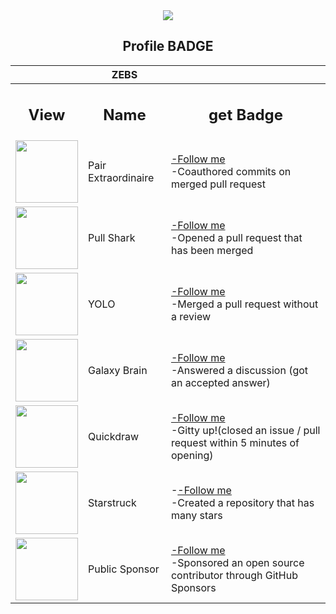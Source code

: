 <div align="center">
  <img src="https://raw.githubusercontent.com/NGUENAZEBS/NGUENAZEBS/b148c8a2db97e57892697b84916ccdf289765cee/.github/workflows/Private/statPILOTEZEBS.svg"/>
  
 ## Profile BADGE
 
 |  | ZEBS |  |
 | -- | -- | -- |
 | <h2 align="center">View</h2> | <h2 align="center">Name</h2> | <h2 align="center">get Badge</h2> |
 | <img src="https://github.com/NGUENAZEBS/NGUENAZEBS/blob/main/.github/workflows/Private/Achivments/CodeurZebsAChi.png?raw=true" width="100px"/> | Pair Extraordinaire | <a href="https://github.com/NGUENAZEBS">-Follow me</a> <br> -Coauthored commits on merged pull request |
 | <img src="https://github.com/NGUENAZEBS/NGUENAZEBS/blob/main/.github/workflows/Private/Achivments/CodeurZEBSachiv.png?raw=true" width="100px"/> | Pull Shark | <a href="https://github.com/NGUENAZEBS">-Follow me</a> <br>-Opened a pull request that has been merged |
 | <img src="https://github.com/NGUENAZEBS/NGUENAZEBS/blob/main/.github/workflows/Private/Achivments/CodeurZebsAA.png?raw=true" width="100px"/> | YOLO | <a href="https://github.com/NGUENAZEBS">-Follow me</a> <br>-Merged a pull request without a review |
 | <img src="https://github.com/NGUENAZEBS/NGUENAZEBS/blob/main/.github/workflows/Private/Achivments/CodeurZEBSa.png?raw=true" width="100px"/> | Galaxy Brain | <a href="https://github.com/NGUENAZEBS">-Follow me</a><br>-Answered a discussion (got an accepted answer) |
 | <img src="https://github.com/NGUENAZEBS/NGUENAZEBS/blob/main/.github/workflows/Private/Achivments/CodeurZebsACh.png?raw=true" width="100px"/> | Quickdraw | <a href="https://github.com/NGUENAZEBS">-Follow me</a><br>-Gitty up!(closed an issue / pull request within 5 minutes of opening) |
 | <img src="https://github.com/NGUENAZEBS/NGUENAZEBS/blob/main/.github/workflows/Private/Achivments/CodeurZEBSStartAC.png?raw=true" width="100px"/> | Starstruck | -<a href="https://github.com/NGUENAZEBS">-Follow me</a><br>-Created a repository that has many stars |
 | <img src="https://github.com/NGUENAZEBS/NGUENAZEBS/blob/main/.github/workflows/Private/Achivments/CodeurZEBSzz.png?raw=true" width="100px"/> | Public Sponsor | <a href="https://github.com/NGUENAZEBS">-Follow me</a><br>-Sponsored an open source contributor through GitHub Sponsors |
 
 
 
</div>

